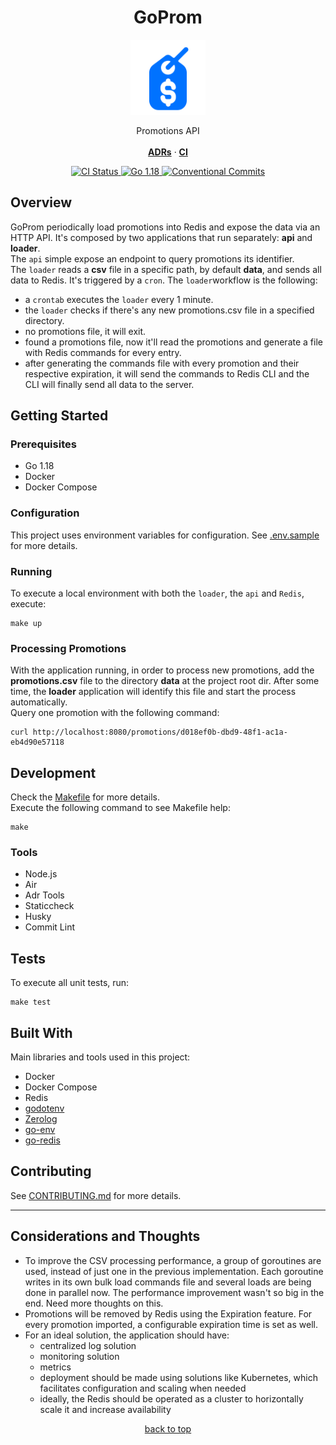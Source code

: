 <h1 id="goprom-top" align="center">GoProm</h1>

<div align="center">
    <a href="#"><img src="logo.png" width="120px" alt="Hive"></a>
    <p align="center">
        Promotions API
        <br />
        <br />
        <a href="docs/adrs"><strong>ADRs</strong></a> · 
        <a href="https://github.com/vitorsalgado/goprom/actions/workflows/ci.yml"><strong>CI</strong></a> 
    </p>
    <div>
      <a href="https://github.com/vitorsalgado/goprom/actions/workflows/ci.yml">
        <img src="https://github.com/vitorsalgado/goprom/actions/workflows/ci.yml/badge.svg" alt="CI Status" />
      </a>
      <a href="#">
        <img src="https://img.shields.io/badge/go-1.18-blue" alt="Go 1.18" />
      </a>
      <a href="https://conventionalcommits.org">
        <img src="https://img.shields.io/badge/Conventional%20Commits-1.0.0-yellow.svg" alt="Conventional Commits"/>
      </a>
    </div>
</div>

## Overview

GoProm periodically load promotions into Redis and expose the data via an HTTP API. It's composed by two applications
that run separately: **api** and **loader**.  
The `api` simple expose an endpoint to query promotions its identifier.  
The `loader` reads a **csv** file in a specific path, by default **data**, and sends all data to Redis. It's triggered
by a `cron`.
The `loader`workflow is the following:

- a `crontab` executes the `loader` every 1 minute.
- the `loader` checks if there's any new promotions.csv file in a specified directory.
- no promotions file, it will exit.
- found a promotions file, now it'll read the promotions and generate a file with Redis commands for every entry.
- after generating the commands file with every promotion and their respective expiration, it will send the commands to
  Redis CLI and the CLI will finally send all data to the server.

## Getting Started

### Prerequisites

- Go 1.18
- Docker
- Docker Compose

### Configuration

This project uses environment variables for configuration. See [.env.sample](.env.sample) for more details.

### Running

To execute a local environment with both the `loader`, the `api` and `Redis`, execute:

```
make up
```

### Processing Promotions

With the application running, in order to process new promotions, add the **promotions.csv** file to the directory
**data** at the project root dir. After some time, the **loader** application will identify this file and start
the process automatically.  
Query one promotion with the following command:

```
curl http://localhost:8080/promotions/d018ef0b-dbd9-48f1-ac1a-eb4d90e57118
```

## Development

Check the [Makefile](Makefile) for more details.  
Execute the following command to see Makefile help:

```
make
```

### Tools

- Node.js
- Air
- Adr Tools
- Staticcheck
- Husky
- Commit Lint

## Tests

To execute all unit tests, run:

```
make test
```

## Built With

Main libraries and tools used in this project:

- Docker
- Docker Compose
- Redis
- [godotenv](https://github.com/joho/godotenv)
- [Zerolog](https://github.com/rs/zerolog)
- [go-env](https://github.com/Netflix/go-env)
- [go-redis](https://github.com/go-redis/redis)

## Contributing

See [CONTRIBUTING.md](CONTRIBUTING.md) for more details.

---

## Considerations and Thoughts

- To improve the CSV processing performance, a group of goroutines are used, instead of just one in the previous
  implementation. Each goroutine writes in its own bulk load commands file and several loads are being done in parallel
  now. The performance improvement wasn't so big in the end. Need more thoughts on this.
- Promotions will be removed by Redis using the Expiration feature. For every promotion imported, a configurable
  expiration time is set as well.
- For an ideal solution, the application should have:
    - centralized log solution
    - monitoring solution
    - metrics
    - deployment should be made using solutions like Kubernetes, which facilitates configuration and scaling when needed
    - ideally, the Redis should be operated as a cluster to horizontally scale it and increase availability

<p align="center"><a href="#goprom-top">back to top</a></p>
